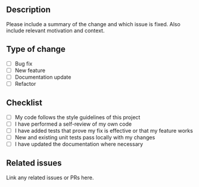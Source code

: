 ## Description
Please include a summary of the change and which issue is fixed. Also include relevant motivation and context.

## Type of change
- [ ] Bug fix
- [ ] New feature
- [ ] Documentation update
- [ ] Refactor

## Checklist
- [ ] My code follows the style guidelines of this project
- [ ] I have performed a self-review of my own code
- [ ] I have added tests that prove my fix is effective or that my feature works
- [ ] New and existing unit tests pass locally with my changes
- [ ] I have updated the documentation where necessary

## Related issues
Link any related issues or PRs here.
